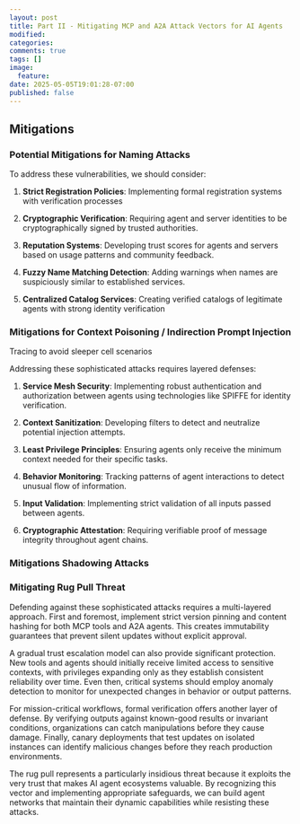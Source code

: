 ```yaml
---
layout: post
title: Part II - Mitigating MCP and A2A Attack Vectors for AI Agents
modified:
categories: 
comments: true
tags: []
image:
  feature:
date: 2025-05-05T19:01:28-07:00
published: false
---
```



## Mitigations

### Potential Mitigations for Naming Attacks

To address these vulnerabilities, we should consider:

1. **Strict Registration Policies**: Implementing formal registration systems with verification processes

2. **Cryptographic Verification**: Requiring agent and server identities to be cryptographically signed by trusted authorities.

3. **Reputation Systems**: Developing trust scores for agents and servers based on usage patterns and community feedback.

4. **Fuzzy Name Matching Detection**: Adding warnings when names are suspiciously similar to established services.

5. **Centralized Catalog Services**: Creating verified catalogs of legitimate agents with strong identity verification


### Mitigations for Context Poisoning / Indirection Prompt Injection

Tracing to avoid sleeper cell scenarios

Addressing these sophisticated attacks requires layered defenses:

1. **Service Mesh Security**: Implementing robust authentication and authorization between agents using technologies like SPIFFE for identity verification.

2. **Context Sanitization**: Developing filters to detect and neutralize potential injection attempts.

3. **Least Privilege Principles**: Ensuring agents only receive the minimum context needed for their specific tasks.

4. **Behavior Monitoring**: Tracking patterns of agent interactions to detect unusual flow of information.

5. **Input Validation**: Implementing strict validation of all inputs passed between agents.

6. **Cryptographic Attestation**: Requiring verifiable proof of message integrity throughout agent chains.

### Mitigations Shadowing Attacks

### Mitigating  Rug Pull Threat

Defending against these sophisticated attacks requires a multi-layered approach. First and foremost, implement strict version pinning and content hashing for both MCP tools and A2A agents. This creates immutability guarantees that prevent silent updates without explicit approval.

A gradual trust escalation model can also provide significant protection. New tools and agents should initially receive limited access to sensitive contexts, with privileges expanding only as they establish consistent reliability over time. Even then, critical systems should employ anomaly detection to monitor for unexpected changes in behavior or output patterns.

For mission-critical workflows, formal verification offers another layer of defense. By verifying outputs against known-good results or invariant conditions, organizations can catch manipulations before they cause damage. Finally, canary deployments that test updates on isolated instances can identify malicious changes before they reach production environments.

The rug pull represents a particularly insidious threat because it exploits the very trust that makes AI agent ecosystems valuable. By recognizing this vector and implementing appropriate safeguards, we can build agent networks that maintain their dynamic capabilities while resisting these attacks.